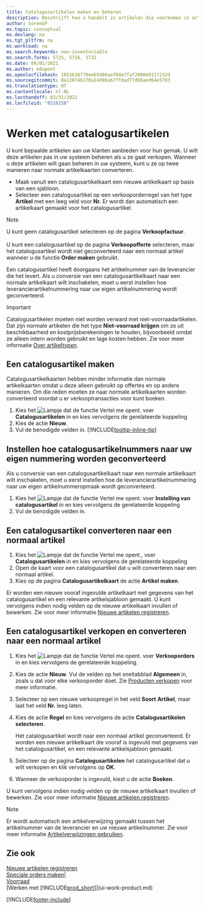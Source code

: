 ```yaml
---
title: Catalogusartikelen maken en beheren
description: Beschrijft hoe u handelt in artikelen die voorkomen in artikellijsten van uw leveranciers, maar niet in uw eigen artikellijsten.
author: SorenGP
ms.topic: conceptual
ms.devlang: na
ms.tgt_pltfrm: na
ms.workload: na
ms.search.keywords: non-inventoriable
ms.search.forms: 5725, 5726, 5732
ms.date: 04/01/2021
ms.author: edupont
ms.openlocfilehash: 1051b36f70eeb5d86aef04e7faf200660117232d
ms.sourcegitcommit: 8a12074b170a14d98ab7ffdad77d66aed64e5783
ms.translationtype: HT
ms.contentlocale: nl-NL
ms.lasthandoff: 03/31/2022
ms.locfileid: "8516158"
---
```

# <a name="work-with-catalog-items"></a>Werken met catalogusartikelen
U kunt bepaalde artikelen aan uw klanten aanbieden voor hun gemak. U wilt deze artikelen pas in uw systeem beheren als u ze gaat verkopen. Wanneer u deze artikelen wilt gaan beheren in uw systeem, kunt u ze op twee manieren naar normale artikelkaarten converteren.

* Maak vanuit een catalogusartikelkaart een nieuwe artikelkaart op basis van een sjabloon.
* Selecteer een catalogusartikel op een verkooporderregel van het type **Artikel** met een leeg veld voor **Nr.** Er wordt dan automatisch een artikelkaart gemaakt voor het catalogusartikel.

> [!NOTE]  
> U kunt geen catalogusartikel selecteren op de pagina **Verkoopfactuur**.<br /><br />
> U kunt een catalogusartikel op de pagina **Verkoopofferte** selecteren, maar het catalogusartikel wordt niet geconverteerd naar een normaal artikel wanneer u de functie **Order maken** gebruikt.

Een catalogusartikel heeft doorgaans het artikelnummer van de leverancier die het levert. Als u conversie van een catalogusartikelkaart naar een normale artikelkaart wilt inschakelen, moet u eerst instellen hoe leverancierartikelnummering naar uw eigen artikelnummering wordt geconverteerd.   

> [!Important]
> Catalogusartikelen moeten niet worden verward met niet-voorraadartikelen. Dat zijn normale artikelen die het type **Niet-voorraad krijgen** om ze uit beschikbaarheid en kostprijsberekeningen te houden, bijvoorbeeld omdat ze alleen intern worden gebruikt en lage kosten hebben. Zie voor meer informatie [Over artikeltypen](inventory-about-item-types.md).

## <a name="to-create-a-catalog-item"></a>Een catalogusartikel maken
Catalogusartikelkaarten hebben minder informatie dan normale artikelkaarten omdat u deze alleen gebruikt op offertes en op andere manieren. Om die reden moeten ze naar normale artikelkaarten worden converteerd voordat u er verkooptransacties voor kunt boeken.

1. Kies het ![Lampje dat de functie Vertel me opent.](media/ui-search/search_small.png "Vertel me wat u wilt doen") voer **Catalogusartikelen** in en kies vervolgens de gerelateerde koppeling
2. Kies de actie **Nieuw**.
3. Vul de benodigde velden in. [!INCLUDE[tooltip-inline-tip](includes/tooltip-inline-tip_md.md)]

## <a name="to-set-up-how-catalog-item-numbers-are-converted-to-your-own-numbering"></a>Instellen hoe catalogusartikelnummers naar uw eigen nummering worden geconverteerd
Als u conversie van een catalogusartikelkaart naar een normale artikelkaart wilt inschakelen, moet u eerst instellen hoe de leverancierartikelnummering naar uw eigen artikelnummeropmaak wordt geconverteerd.

1. Kies het ![Lampje dat de functie Vertel me opent.](media/ui-search/search_small.png "Vertel me wat u wilt doen") voer **Instelling van catalogusartikel** in en kies vervolgens de gerelateerde koppeling
2. Vul de benodigde velden in.

## <a name="to-convert-a-catalog-item-to-a-normal-item"></a>Een catalogusartikel converteren naar een normaal artikel
1. Kies het ![Lampje dat de functie Vertel me opent.](media/ui-search/search_small.png "Vertel me wat u wilt doen"), voer **Catalogusartikelen** in en kies vervolgens de gerelateerde koppeling
2. Open de kaart voor een catalogusartikel dat u wilt converteren naar een normaal artikel.
3. Kies op de pagina **Catalogusartikelkaart** de actie **Artikel maken**.

Er worden een nieuwe vooraf ingevulde artikelkaart met gegevens van het catalogusartikel en een relevante artikelsjabloon gemaakt. U kunt vervolgens indien nodig velden op de nieuwe artikelkaart invullen of bewerken. Zie voor meer informatie [Nieuwe artikelen registreren](inventory-how-register-new-items.md).

## <a name="to-sell-a-catalog-item-and-convert-it-to-a-normal-item"></a>Een catalogusartikel verkopen en converteren naar een normaal artikel
1. Kies het ![Lampje dat de functie Vertel me opent.](media/ui-search/search_small.png "Vertel me wat u wilt doen") voer **Verkooporders** in en kies vervolgens de gerelateerde koppeling.
2. Kies de actie **Nieuw**. Vul de velden op het sneltabblad **Algemeen** in, zoals u dat voor elke verkooporder doet. Zie [Producten verkopen](sales-how-sell-products.md) voor meer informatie.
3. Selecteer op een nieuwe verkoopregel in het veld **Soort** **Artikel**, maar laat het veld **Nr.** leeg laten.
4. Kies de actie **Regel** en kies vervolgens de actie **Catalogusartikelen selecteren**.

    Het catalogusartikel wordt naar een normaal artikel geconverteerd. Er worden een nieuwe artikelkaart die vooraf is ingevuld met gegevens van het catalogusartikel, en een relevante artikelsjabloon gemaakt.
5. Selecteer op de pagina **Catalogusartikelen** het catalogusartikel dat u wilt verkopen en klik vervolgens op **OK**.
6. Wanneer de verkooporder is ingevuld, kiest u de actie **Boeken**.

U kunt vervolgens indien nodig velden op de nieuwe artikelkaart invullen of bewerken. Zie voor meer informatie [Nieuwe artikelen registreren](inventory-how-register-new-items.md).

> [!NOTE]  
>   Er wordt automatisch een artikelverwijzing gemaakt tussen het artikelnummer van de leverancier en uw nieuwe artikelnummer. Zie voor meer informatie [Artikelverwijzingen gebruiken](inventory-how-use-item-cross-refs.md).

## <a name="see-also"></a>Zie ook
[Nieuwe artikelen registreren](inventory-how-register-new-items.md)  
[Speciale orders maken](sales-how-to-create-special-orders.md)|  
[Voorraad](inventory-manage-inventory.md)  
[Werken met [!INCLUDE[prod_short](includes/prod_short.md)]](ui-work-product.md)


[!INCLUDE[footer-include](includes/footer-banner.md)]